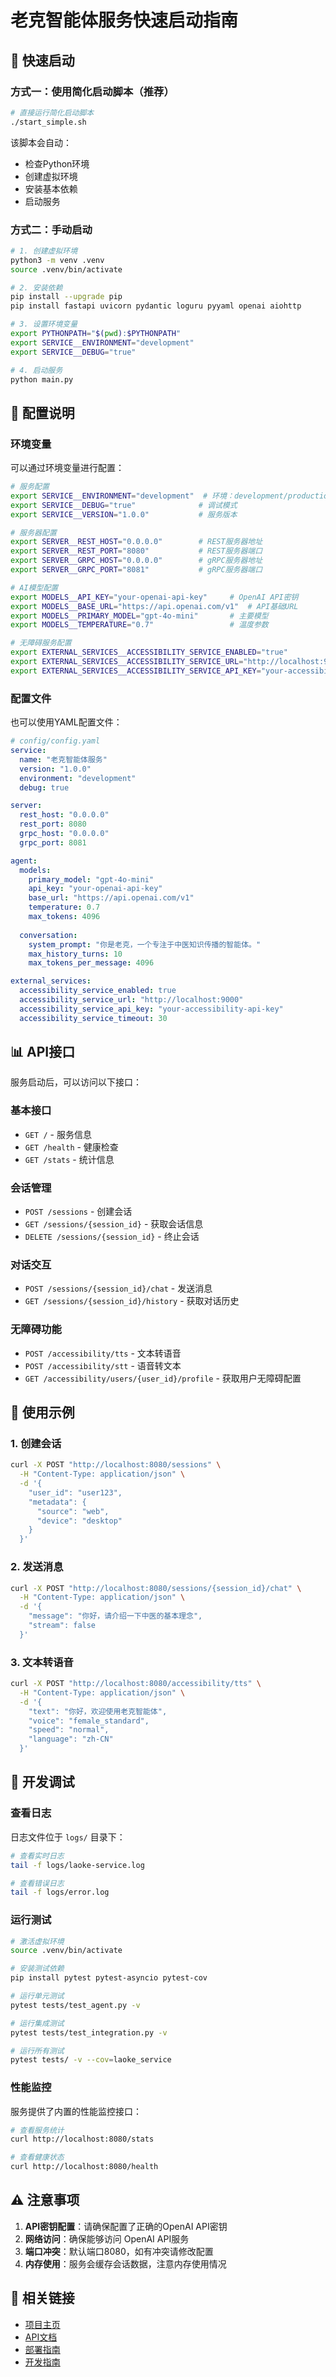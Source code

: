 # 老克智能体服务快速启动指南

## 🚀 快速启动

### 方式一：使用简化启动脚本（推荐）

```bash
# 直接运行简化启动脚本
./start_simple.sh
```

该脚本会自动：
- 检查Python环境
- 创建虚拟环境
- 安装基本依赖
- 启动服务

### 方式二：手动启动

```bash
# 1. 创建虚拟环境
python3 -m venv .venv
source .venv/bin/activate

# 2. 安装依赖
pip install --upgrade pip
pip install fastapi uvicorn pydantic loguru pyyaml openai aiohttp

# 3. 设置环境变量
export PYTHONPATH="$(pwd):$PYTHONPATH"
export SERVICE__ENVIRONMENT="development"
export SERVICE__DEBUG="true"

# 4. 启动服务
python main.py
```

## 📝 配置说明

### 环境变量

可以通过环境变量进行配置：

```bash
# 服务配置
export SERVICE__ENVIRONMENT="development"  # 环境：development/production
export SERVICE__DEBUG="true"              # 调试模式
export SERVICE__VERSION="1.0.0"           # 服务版本

# 服务器配置
export SERVER__REST_HOST="0.0.0.0"        # REST服务器地址
export SERVER__REST_PORT="8080"           # REST服务器端口
export SERVER__GRPC_HOST="0.0.0.0"        # gRPC服务器地址
export SERVER__GRPC_PORT="8081"           # gRPC服务器端口

# AI模型配置
export MODELS__API_KEY="your-openai-api-key"     # OpenAI API密钥
export MODELS__BASE_URL="https://api.openai.com/v1"  # API基础URL
export MODELS__PRIMARY_MODEL="gpt-4o-mini"       # 主要模型
export MODELS__TEMPERATURE="0.7"                 # 温度参数

# 无障碍服务配置
export EXTERNAL_SERVICES__ACCESSIBILITY_SERVICE_ENABLED="true"
export EXTERNAL_SERVICES__ACCESSIBILITY_SERVICE_URL="http://localhost:9000"
export EXTERNAL_SERVICES__ACCESSIBILITY_SERVICE_API_KEY="your-accessibility-api-key"
```

### 配置文件

也可以使用YAML配置文件：

```yaml
# config/config.yaml
service:
  name: "老克智能体服务"
  version: "1.0.0"
  environment: "development"
  debug: true

server:
  rest_host: "0.0.0.0"
  rest_port: 8080
  grpc_host: "0.0.0.0"
  grpc_port: 8081

agent:
  models:
    primary_model: "gpt-4o-mini"
    api_key: "your-openai-api-key"
    base_url: "https://api.openai.com/v1"
    temperature: 0.7
    max_tokens: 4096
  
  conversation:
    system_prompt: "你是老克，一个专注于中医知识传播的智能体。"
    max_history_turns: 10
    max_tokens_per_message: 4096

external_services:
  accessibility_service_enabled: true
  accessibility_service_url: "http://localhost:9000"
  accessibility_service_api_key: "your-accessibility-api-key"
  accessibility_service_timeout: 30
```

## 📊 API接口

服务启动后，可以访问以下接口：

### 基本接口

- `GET /` - 服务信息
- `GET /health` - 健康检查
- `GET /stats` - 统计信息

### 会话管理

- `POST /sessions` - 创建会话
- `GET /sessions/{session_id}` - 获取会话信息
- `DELETE /sessions/{session_id}` - 终止会话

### 对话交互

- `POST /sessions/{session_id}/chat` - 发送消息
- `GET /sessions/{session_id}/history` - 获取对话历史

### 无障碍功能

- `POST /accessibility/tts` - 文本转语音
- `POST /accessibility/stt` - 语音转文本
- `GET /accessibility/users/{user_id}/profile` - 获取用户无障碍配置

## 📝 使用示例

### 1. 创建会话

```bash
curl -X POST "http://localhost:8080/sessions" \
  -H "Content-Type: application/json" \
  -d '{
    "user_id": "user123",
    "metadata": {
      "source": "web",
      "device": "desktop"
    }
  }'
```

### 2. 发送消息

```bash
curl -X POST "http://localhost:8080/sessions/{session_id}/chat" \
  -H "Content-Type: application/json" \
  -d '{
    "message": "你好，请介绍一下中医的基本理念",
    "stream": false
  }'
```

### 3. 文本转语音

```bash
curl -X POST "http://localhost:8080/accessibility/tts" \
  -H "Content-Type: application/json" \
  -d '{
    "text": "你好，欢迎使用老克智能体",
    "voice": "female_standard",
    "speed": "normal",
    "language": "zh-CN"
  }'
```

## 🔧 开发调试

### 查看日志

日志文件位于 `logs/` 目录下：

```bash
# 查看实时日志
tail -f logs/laoke-service.log

# 查看错误日志
tail -f logs/error.log
```

### 运行测试

```bash
# 激活虚拟环境
source .venv/bin/activate

# 安装测试依赖
pip install pytest pytest-asyncio pytest-cov

# 运行单元测试
pytest tests/test_agent.py -v

# 运行集成测试
pytest tests/test_integration.py -v

# 运行所有测试
pytest tests/ -v --cov=laoke_service
```

### 性能监控

服务提供了内置的性能监控接口：

```bash
# 查看服务统计
curl http://localhost:8080/stats

# 查看健康状态
curl http://localhost:8080/health
```

## ⚠️ 注意事项

1. **API密钥配置**：请确保配置了正确的OpenAI API密钥
2. **网络访问**：确保能够访问 OpenAI API服务
3. **端口冲突**：默认端口8080，如有冲突请修改配置
4. **内存使用**：服务会缓存会话数据，注意内存使用情况

## 🔗 相关链接

- [项目主页](../../../README.md)
- [API文档](docs/API.md)
- [部署指南](docs/DEPLOYMENT.md)
- [开发指南](docs/DEVELOPMENT.md)
